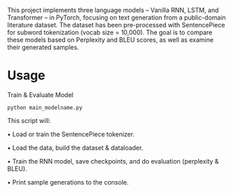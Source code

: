 This project implements three language models – Vanilla RNN, LSTM, and Transformer – in PyTorch, focusing on text generation from a public-domain literature dataset. The dataset has been pre-processed with SentencePiece for subword tokenization (vocab size = 10,000). The goal is to compare these models based on Perplexity and BLEU scores, as well as examine their generated samples.
# Usage
Train & Evaluate Model

    python main_modelname.py

This script will:

•	Load or train the SentencePiece tokenizer.
 
•	Load the data, build the dataset & dataloader.
 
•	Train the RNN model, save checkpoints, and do evaluation (perplexity & BLEU).
 
•	Print sample generations to the console.

